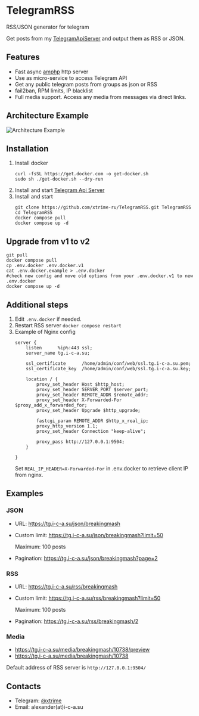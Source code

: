 # TelegramRSS
RSS/JSON generator for telegram

Get posts from my [TelegramApiServer](https://github.com/xtrime-ru/TelegramApiServer) and output them as RSS or JSON.

## Features
* Fast async [amphp](https://github.com/amphp/) http server
* Use as micro-service to access Telegram API
* Get any public telegram posts from groups as json or RSS
* fail2ban, RPM limits, IP blacklist
* Full media support. Access any media from messages via direct links.

## Architecture Example

![Architecture Example](https://hsto.org/webt/j-/ob/ky/j-obkye1dv68ngsrgi12qevutra.png)

## Installation

1. Install docker  
    ```shell
    curl -fsSL https://get.docker.com -o get-docker.sh
    sudo sh ./get-docker.sh --dry-run
   ```
1. Install and start [Telegram Api Server](https://github.com/xtrime-ru/TelegramApiServer)
1. Install and start
    ```shell 
    git clone https://github.com/xtrime-ru/TelegramRSS.git TelegramRSS
    cd TelegramRSS
    docker compose pull
    docker compose up -d
    ```

## Upgrade from v1 to v2
```shell
git pull
docker compose pull
cp .env.docker .env.docker.v1
cat .env.docker.example > .env.docker
#check new config and move old options from your .env.docker.v1 to new .env.docker
docker compose up -d
```

## Additional steps
1. Edit `.env.docker` if needed. 
1. Restart RSS server `docker compose restart`
1. Example of Nginx config 
    ```
    server {
        listen      %ip%:443 ssl;
        server_name tg.i-c-a.su;
    
        ssl_certificate      /home/admin/conf/web/ssl.tg.i-c-a.su.pem;
        ssl_certificate_key  /home/admin/conf/web/ssl.tg.i-c-a.su.key;
    
        location / {
            proxy_set_header Host $http_host;
            proxy_set_header SERVER_PORT $server_port;
            proxy_set_header REMOTE_ADDR $remote_addr;
            proxy_set_header X-Forwarded-For $proxy_add_x_forwarded_for;
            proxy_set_header Upgrade $http_upgrade;
    
            fastcgi_param REMOTE_ADDR $http_x_real_ip;
            proxy_http_version 1.1;
            proxy_set_header Connection "keep-alive";
    
            proxy_pass http://127.0.0.1:9504;
        }
    
    }
    ```
   Set `REAL_IP_HEADER=X-Forwarded-For` in .env.docker to retrieve client IP from nginx.
  
## Examples    
### JSON
* URL: https://tg.i-c-a.su/json/breakingmash
* Custom limit: https://tg.i-c-a.su/json/breakingmash?limit=50 
  
  Maximum: 100 posts
  
* Pagination: https://tg.i-c-a.su/json/breakingmash?page=2

### RSS
* URL: https://tg.i-c-a.su/rss/breakingmash
* Custom limit: https://tg.i-c-a.su/rss/breakingmash?limit=50 

  Maximum: 100 posts
  
* Pagination: https://tg.i-c-a.su/rss/breakingmash/2

### Media
* https://tg.i-c-a.su/media/breakingmash/10738/preview
* https://tg.i-c-a.su/media/breakingmash/10738

Default address of RSS server is `http://127.0.0.1:9504/`
    
## Contacts

* Telegram: [@xtrime](tg://resolve?domain=xtrime)
* Email: alexander(at)i-c-a.su
